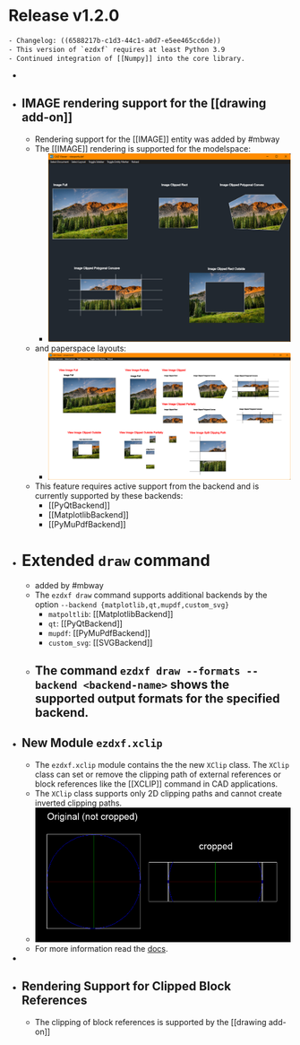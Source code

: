 # Release v1.2.0
	- Changelog: ((6588217b-c1d3-44c1-a0d7-e5ee465cc6de))
	- This version of `ezdxf` requires at least Python 3.9
	- Continued integration of [[Numpy]] into the core library.
-
- ## IMAGE rendering support for the [[drawing add-on]]
	- Rendering support for the [[IMAGE]] entity was added by #mbway
	- The [[IMAGE]] rendering is supported for the modelspace:
		- ![image.png](../assets/image_1705220193440_0.png)
	- and paperspace layouts:
		- ![image.png](../assets/image_1705222245850_0.png)
	- This feature requires active support from the backend and is currently supported by these backends:
		- [[PyQtBackend]]
		- [[MatplotlibBackend]]
		- [[PyMuPdfBackend]]
- # Extended `draw` command
	- added by #mbway
	- The `ezdxf draw` command supports additional backends by the option `--backend {matplotlib,qt,mupdf,custom_svg}`
		- `matpoltlib`: [[MatplotlibBackend]]
		- `qt`: [[PyQtBackend]]
		- `mupdf`: [[PyMuPdfBackend]]
		- `custom_svg`: [[SVGBackend]]
	- The command `ezdxf draw --formats --backend <backend-name>` shows the supported output formats for the specified backend.
		-
- ## New Module `ezdxf.xclip`
	- The `ezdxf.xclip` module contains the the new `XClip` class. The `XClip` class can set or remove the clipping path of external references or block references like the [[XCLIP]] command in CAD applications.
	- The `XClip` class supports only 2D clipping paths and cannot create inverted clipping paths.
	- ![cropped-block-reference.png](../assets/cropped-block-reference_1705221063928_0.png)
	- For more information read the [docs](https://ezdxf.mozman.at/docs/tools/xclip.html).
-
- ## Rendering Support for Clipped Block References
	- The clipping of block references is supported by the [[drawing add-on]]